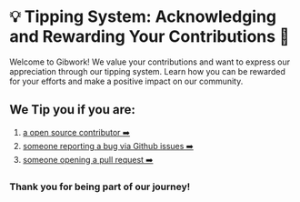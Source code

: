 # 💡 Tipping System: Acknowledging and Rewarding Your Contributions 🌟

Welcome to Gibwork! We value your contributions and want to express our appreciation through our tipping system. Learn how you can be rewarded for your efforts and make a positive impact on our community.

## We Tip you if you are:

1.  [a open source contributor ➡️](./for-open-source.md)
2.  [someone reporting a bug via Github issues ➡️](./for-reporting-issue.md)
3.  [someone opening a pull request ➡️](./for-opening-pr.md)

### Thank you for being part of our journey!
